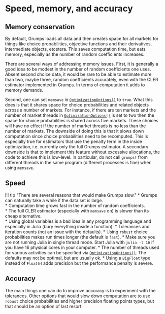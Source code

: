 # Speed, memory, and accuracy

## Memory conservation


By default, Grumps loads all data and then creates space for all markets for things like choice probabilities, objective functions and their derivatives, intermediate objects, etcetera.  This saves computation time, but eats memory, especially as the number of random coefficients increases.

There are several ways of addressing memory issues.  First, it is generally a good idea to be modest in the number of random coefficients one uses.  Absent second choice data, it would be rare to be able to estimate more than two, maybe three, random coefficients accurately, even with the CLER estimator implemented in Grumps.  In terms of computation it adds to memory demands.

Second, one can set `memsave` in [`OptimizationOptions()`](@ref) to `true`.  What this does is that it shares space for choice probabilities
and related objects across a number of markets.  For instance, if there are ten markets and the number of market threads in [`OptimizationOptions()`](@ref) is set to two then the space for choice probabilities is shared across five markets.  These choices will have no effect if the number of market threads is no less than the number of markets.  The downside of doing this is that it slows down computation since choice probabilities need to be recomputed.  This is especially true for estimators that use the penalty term in the inside optimization, i.e. currently only the full Grumps estimator.  A secondary downside is that to implement this feature without excessive allocations, the code to achieve this is low-level.  In particular, do not call `grumps!` from different threads in the same program (different processes is fine) when using `memsave`.


## Speed

!!! tip "There are several reasons that would make Grumps slow."
    * Grumps can naturally take a while if the data set is large.  
    * Computation time grows fast in the number of random coefficients.  
    * The full CLER estimator (especially with `memsave` on) is slower than its cheap alternative.  
    * Using global variables is a bad idea in any programming language and especially in Julia (bury everything inside a function).
    * Tolerances and iteration counts (not an issue with the defaults).
    * Using `robust` choice probabilities makes run times longer (the default is `fast`). 
    * Make sure you are not running Julia in single thread mode.  Start Julia with `julia -t 16` if you have 16 physical cores in your computer.
    * The number of threads used for various activities can be specified via [`OptimizationOptions()`](@ref).  The defaults may not be optimal, but are usually ok.
    * Using a `BigFloat` type instead of `Float64` adds precision but the performance penalty is severe.

## Accuracy

The main things one can do to improve accuracy is to experiment with the tolerances.  Other options that would slow down computation are to use `robust` choice probabilities and higher precision floating points types, but that should be an option of last resort.



